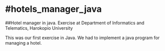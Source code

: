 #hotels_manager_java
===================
##Hotel manager in java. Exercise at Department of Informatics and Telematics, Harokopio University

This was our first exercise in Java.
We had to implement a java program for managing a hotel.

